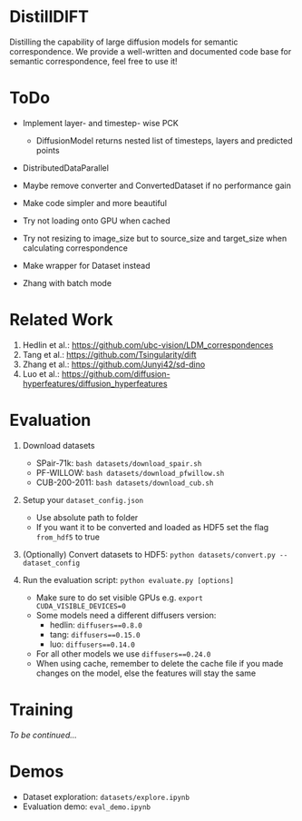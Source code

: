 # DistillDIFT
Distilling the capability of large diffusion models for semantic correspondence.
We provide a well-written and documented code base for semantic correspondence, feel free to use it!

# ToDo
- Implement layer- and timestep- wise PCK
    - DiffusionModel returns nested list of timesteps, layers and predicted points
- DistributedDataParallel

- Maybe remove converter and ConvertedDataset if no performance gain
- Make code simpler and more beautiful
- Try not loading onto GPU when cached
- Try not resizing to image_size but to source_size and target_size when calculating correspondence

- Make wrapper for Dataset instead
- Zhang with batch mode

# Related Work
1. Hedlin et al.: https://github.com/ubc-vision/LDM_correspondences
2. Tang et al.: https://github.com/Tsingularity/dift
3. Zhang et al.: https://github.com/Junyi42/sd-dino
4. Luo et al.: https://github.com/diffusion-hyperfeatures/diffusion_hyperfeatures

# Evaluation

1. Download datasets
    - SPair-71k: `bash datasets/download_spair.sh`
    - PF-WILLOW: `bash datasets/download_pfwillow.sh`
    - CUB-200-2011: `bash datasets/download_cub.sh`

2. Setup your `dataset_config.json`
    - Use absolute path to folder
    - If you want it to be converted and loaded as HDF5 set the flag `from_hdf5` to true

3. (Optionally) Convert datasets to HDF5: `python datasets/convert.py --dataset_config`

4. Run the evaluation script: `python evaluate.py [options]`
    - Make sure to do set visible GPUs e.g. `export CUDA_VISIBLE_DEVICES=0`
    - Some models need a different diffusers version:
        - hedlin: `diffusers==0.8.0`
        - tang: `diffusers==0.15.0`
        - luo: `diffusers==0.14.0`
    - For all other models we use `diffusers==0.24.0`
    - When using cache, remember to delete the cache file if you made changes on the model, else the features will stay the same

# Training

_To be continued..._

# Demos

- Dataset exploration: `datasets/explore.ipynb`
- Evaluation demo: `eval_demo.ipynb`
